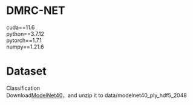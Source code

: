 # DMRC-NET
cuda==11.6<br />
python==3.7.12<br />
pytorch==1.7.1<br />
numpy==1.21.6<br />
# Dataset
Classification<br />
Download[ModelNet40](https://vision.cs.princeton.edu/projects/2014/ModelNet/)，and unzip it to data/modelnet40_ply_hdf5_2048
